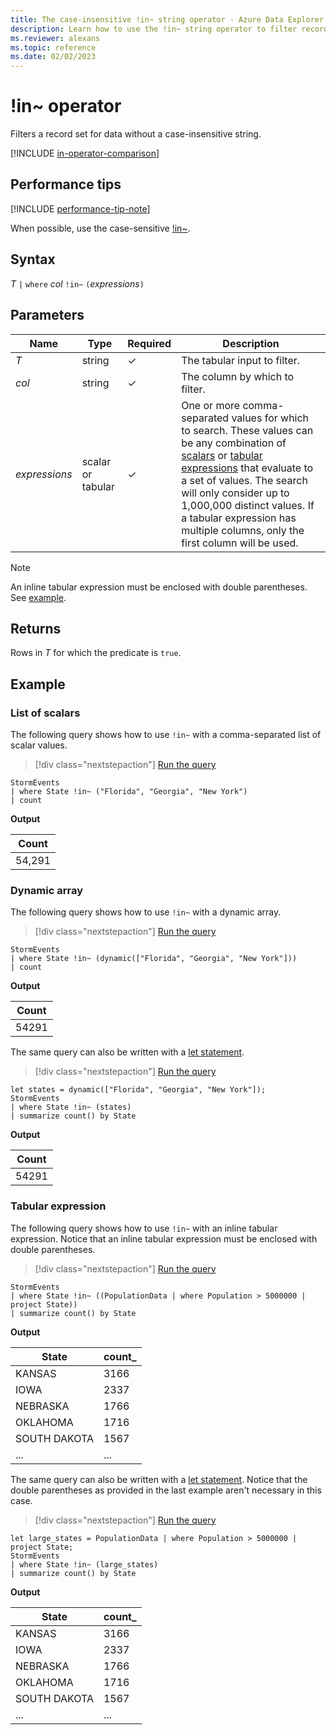```yaml
---
title: The case-insensitive !in~ string operator - Azure Data Explorer
description: Learn how to use the !in~ string operator to filter records for data without a case-insensitive string.
ms.reviewer: alexans
ms.topic: reference
ms.date: 02/02/2023
---
```

# !in~ operator

Filters a record set for data without a case-insensitive string.

[!INCLUDE [in-operator-comparison](../../includes/in-operator-comparison.md)]

## Performance tips

[!INCLUDE [performance-tip-note](../../includes/performance-tip-note.md)]

When possible, use the case-sensitive [!in~](not-in-cs-operator.md).

## Syntax

*T* `|` `where` *col* `!in~` `(`*expressions*`)`

## Parameters

| Name | Type | Required | Description |
|--|--|--|--|
| *T* | string | &check; | The tabular input to filter.|
| *col* | string | &check; | The column by which to filter.|
| *expressions* | scalar or tabular | &check; | One or more comma-separated values for which to search. These values can be any combination of [scalars](scalar-data-types/index.md) or [tabular expressions](tabularexpressionstatements.md) that evaluate to a set of values. The search will only consider up to 1,000,000 distinct values. If a tabular expression has multiple columns, only the first column will be used.|

> [!NOTE]
> An inline tabular expression must be enclosed with double parentheses. See [example](#tabular-expression).

## Returns

Rows in *T* for which the predicate is `true`.

## Example

### List of scalars

The following query shows how to use `!in~` with a comma-separated list of scalar values.

> [!div class="nextstepaction"]
> <a href="https://dataexplorer.azure.com/clusters/help/databases/Samples?query=H4sIAAAAAAAAAwsuyS/KdS1LzSspVuCqUSjPSC1KVQguSSxJVVDMzKtT0FByy8kvykxJVNJRUHJPzS9KzwQz/VLLFSLzi7KVNEHakvNL80oA5o2K+ksAAAA=" target="_blank">Run the query</a>

```kusto
StormEvents 
| where State !in~ ("Florida", "Georgia", "New York") 
| count
```

**Output**

|Count|
|---|
|54,291|  

### Dynamic array

The following query shows how to use `!in~` with a dynamic array.

> [!div class="nextstepaction"]
> <a href="https://dataexplorer.azure.com/clusters/help/databases/Samples?query=H4sIAAAAAAAAAwsuyS/KdS1LzSspVuCqUSjPSC1KVQguSSxJVVDMzKtT0EipzEvMzUzWiFZyy8kvykxJVNJRUHJPzS9KzwQz/VLLFSLzi7KVYjU1QSYk55fmlQAAs+z4r1YAAAA=" target="_blank">Run the query</a>

```kusto
StormEvents 
| where State !in~ (dynamic(["Florida", "Georgia", "New York"])) 
| count
```

**Output**

|Count|
|---|
|54291|  

The same query can also be written with a [let statement](letstatement.md).

> [!div class="nextstepaction"]
> <a href="https://dataexplorer.azure.com/clusters/help/databases/Samples?query=H4sIAAAAAAAAAyWMvQrCQBAG+zzF51V34BtISrWzSSXB4kwWXczdwt7GEJE8uz/pBmaYgQzFolFBjX7OMXHnW3cYRLmPbgt3JNEb//FEE86iD3cJu6ox0bR/UraC6o3pTkpofitsOC/w6zZ8XRlTisovQidjNh9wndf0A62lrc5/AAAA" target="_blank">Run the query</a>

```kusto
let states = dynamic(["Florida", "Georgia", "New York"]);
StormEvents 
| where State !in~ (states)
| summarize count() by State
```

**Output**

|Count|
|---|
|54291|

### Tabular expression

The following query shows how to use `!in~` with an inline tabular expression. Notice that an inline tabular expression must be enclosed with double parentheses.

> [!div class="nextstepaction"]
> <a href="https://dataexplorer.azure.com/clusters/help/databases/Samples?query=H4sIAAAAAAAAAwsuyS/KdS1LzSspVuCqUSjPSC1KVQguSSxJVVDMzKtT0NAIyC8ozUksyczPc0ksSVSAqUEIK9gpmBqAAVCyoCg/KzW5BGKEpibQyOLS3NzEosyqVIXk/NK8Eg1NhaRKiDQAEmmU0nwAAAA=" target="_blank">Run the query</a>

```kusto
StormEvents 
| where State !in~ ((PopulationData | where Population > 5000000 | project State))
| summarize count() by State
```

**Output**

|State|count_|
|--|--|
|KANSAS|3166|
|IOWA|2337|
|NEBRASKA|1766|
|OKLAHOMA|1716|
|SOUTH DAKOTA|1567|
|...|...|

The same query can also be written with a [let statement](letstatement.md). Notice that the double parentheses as provided in the last example aren't necessary in this case.

> [!div class="nextstepaction"]
> <a href="https://dataexplorer.azure.com/clusters/help/databases/Samples?query=H4sIAAAAAAAAA8tJLVHISSxKT40vLkksSS1WsFUIyC8ozUksyczPc0ksSVSoUSjPSC1KRRJWsFMwNQADoGRBUX5WanKJQjBIuzVXcEl+Ua5rWWpeSbECF0wrWE5BMTOvTkED2TJNoIri0tzcxKLMqlSF5PzSvBINTYWkSogGANAXanqbAAAA" target="_blank">Run the query</a>

```kusto
let large_states = PopulationData | where Population > 5000000 | project State;
StormEvents 
| where State !in~ (large_states)
| summarize count() by State
```

**Output**

|State|count_|
|--|--|
|KANSAS|3166|
|IOWA|2337|
|NEBRASKA|1766|
|OKLAHOMA|1716|
|SOUTH DAKOTA|1567|
|...|...|
